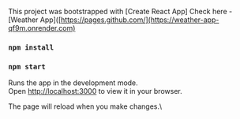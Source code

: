 This project was bootstrapped with [Create React App]
Check here - [Weather App]([https://pages.github.com/](https://weather-app-qf9m.onrender.com)

### `npm install`
### `npm start`

Runs the app in the development mode.\
Open [http://localhost:3000](http://localhost:3000) to view it in your browser.

The page will reload when you make changes.\
